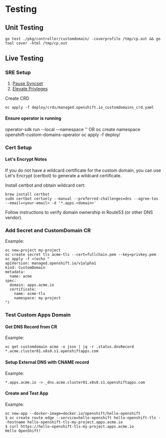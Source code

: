 # Testing

## Unit Testing

```
go test ./pkg/controller/customdomain/ -coverprofile /tmp/cp.out && go tool cover -html /tmp/cp.out
```

## Live Testing
### SRE Setup
1. [Pause Syncset](https://github.com/openshift/ops-sop/blob/master/v4/howto/pause-syncset.md)
2. [Elevate Privleges](https://github.com/openshift/ops-sop/blob/master/v4/howto/manage-privileges.md#elevate-privileges)

Create CRD
```
oc apply -f deploy/crds/managed.openshift.io_customdomains_crd.yaml
```

#### Ensure operator is running
operator-sdk run --local --namespace ''
OR
oc create namespace openshift-custom-domains-operator
oc apply -f deploy/

### Cert Setup

#### Let's Encrypt Notes
If you do not have a wildcard certificate for the custom domain, you can use Let's Encrypt (certbot) to generate a wildcard certificate.

Install certbot and obtain wildcard cert:
```
brew install certbot
sudo certbot certonly --manual --preferred-challenges=dns --agree-tos --email=<your-email> -d '*.apps.<domain>'
```
Follow instructions to verify domain ownership in Route53 (or other DNS vendor).

### Add Secret and CustomDomain CR
Example:
```
oc new-project my-project
oc create secret tls acme-tls --cert=fullchain.pem --key=privkey.pem
oc apply -f <(echo "
apiVersion: managed.openshift.io/v1alpha1
kind: CustomDomain
metadata:
  name: acme
spec:
  domain: apps.acme.io
  certificate:
    name: acme-tls
    namespace: my-project
")
```

### Test Custom Apps Domain

#### Get DNS Record from CR
Example:
```
oc get customdomain acme -o json | jq -r .status.dnsRecord
*.acme.cluster01.x8s0.s1.openshiftapps.com
```

#### Setup External DNS with CNAME record
Example:
```
*.apps.acme.io -> _dns.acme.cluster01.x8s0.s1.openshiftapps.com
```

#### Create and Test App
Example:
```
oc new-app --docker-image=docker.io/openshift/hello-openshift
$ oc create route edge --service=hello-openshift hello-openshift-tls --hostname hello-openshift-tls-my-project.apps.acme.io
$ curl https://hello-openshift-tls-my-project.apps.acme.io
Hello OpenShift!
```